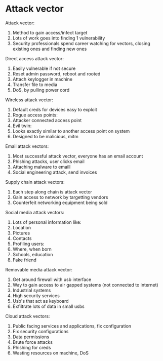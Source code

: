 # Attack vector

Attack vector:
1. Method to gain access/infect target
1. Lots of work goes into finding 1 vulnerability
1. Security professionals spend career watching for vectors, closing existing
   ones and finding new ones

Direct access attack vector:
1. Easily vulnerable if not secure
1. Reset admin password, reboot and rooted
1. Attach keylogger in machine
1. Transfer file to media
1. DoS, by pulling power cord

Wireless attack vector:
1. Default creds for devices easy to exploit
1. Rogue access points:
 1. Attacker connected access point
1. Evil twin:
 1. Looks exactly similar to another access point on system
 1. Designed to be malicious, mitm

Email attack vectors:
1. Most successful attack vector, everyone has an email account
1. Phishing attacks, user clicks email
1. Attaching malware to emaill
1. Social engineering attack, send invoices

Supply chain attack vectors:
1. Each step along chain is attack vector
1. Gain access to network by targetting vendors
1. Counterfeit networking equipment being sold

Social media attack vectors:
1. Lots of personal information like:
 1. Location
 1. Pictures
 1. Contacts
1. Profiling users:
 1. Where, when born
 1. Schools, education
 1. Fake friend

Removable media attack vector:
1. Get around firewall with usb interface
1. Way to gain access to air gapped systems (not connected to internet)
 1. Industrial systems
 1. High security services
1. Usb's that act as keyboard
1. Exfiltrate lots of data in small usbs

Cloud attack vectors:
1. Public facing services and applications, fix configuration
1. Fix security configurations
 1. Data permissions
1. Brute force attacks
1. Phishing for creds
1. Wasting resources on machine, DoS
